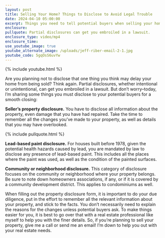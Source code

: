 ```yaml
---
layout: post
title: Selling Your Home? Things to Disclose to Avoid Legal Trouble
date: 2024-04-10 05:00:00
excerpt: Things you need to tell potential buyers when selling your home
enclosure:
pullquote: Partial disclosures can get you embroiled in a lawsuit.
enclosure_type: video/mp4
enclosure_time:
use_youtube_image: true
youtube_alternate_image: /uploads/jeff-riber-email-2-1.jpg
youtube_code: 5gqOsS6uvYw
---
```

{% include youtube.html %}

Are you planning not to disclose that one thing you think may delay your home from being sold? Think again. Partial disclosures, whether intentional or unintentional, can get you embroiled in a lawsuit. But don’t worry–today, I’m sharing some things you must disclose to your potential buyers for a smooth closing:

**Seller’s property disclosure.** You have to disclose all information about the property, even damage that you have had repaired. Take the time to remember all the changes you’ve made to your property, as well as details that you may have overlooked.

{% include pullquote.html %}

**Lead-based paint disclosure.** For houses built before 1978, given the potential health hazards caused by lead, you are mandated by law to disclose any presence of lead-based paint. This includes all the places where the paint was used, as well as the condition of the painted surfaces.

**Community or neighborhood disclosure.** This category of disclosure focuses on the community or neighborhood where your property belongs. Be sure to note down homeowners associations, if any, or if it is covered by a community development district. This applies to condominiums as well.

When filling out the property disclosure form, it is important to do your due diligence, put in the effort to remember all the relevant information about your property, and stick to the facts. You don’t necessarily need to explain the reasons for the changes unless potential buyers ask. To make things easier for you, it is best to go over that with a real estate professional like myself to help you with the finer details. So, if you’re planning to sell your property, give me a call or send me an email! I’m down to help you out with your real estate needs.

&nbsp;